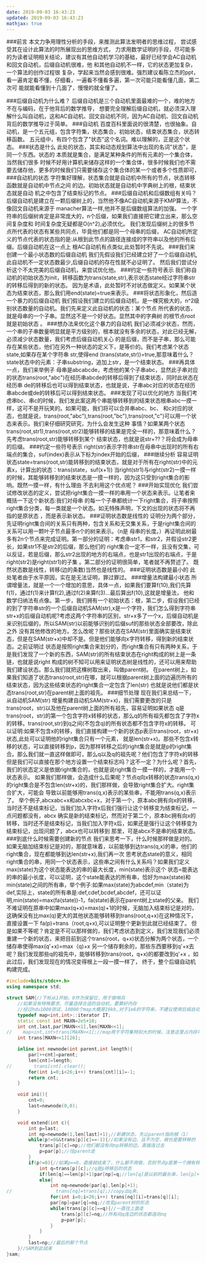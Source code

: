 ```yaml
---
date: 2019-09-03 16:43:23
updated: 2019-09-03 16:43:23
mathjax: true
---
```


###前言
本文力争用理性分析的手段，来推测此算法发明者的思维过程， 尝试感受其在设计此算法的时所展现出的思维方式， 力求用数学证明的手段，尽可能多的为读者证明相关结论，建议有其他自动机学习的基础，最好已经学会AC自动机和回文自动机，后缀自动机很难，他 和其他自动机不一样，它的状态更加复杂，一个算法的创作过程很 复杂，学起来当然会感到很难。强烈建议看陈立杰的ppt，看一遍肯定看不懂，仔细看，一遍看不懂看多遍，第一次可能只能看懂几面，第二次可 能就能看懂到十几面了，慢慢的就全懂了。 
<!---more-->
###后缀自动机为什么难？
后缀自动机是三个自动机里面最难的一个，难的地方不在与编码，在于他背后的数学推导，
想要完全理解后缀自动机，就必须深入理解什么叫自动机，这和AC自动机、回文自动机不同，因为AC自动机、回文自动机背后的数学推导过于简单。
###自动机
百度百科里面说的很清楚，也很抽象。自动机，是一个五元组，包含字符集，状态集合，初始状态，结束状态集合，状态转移函数。
五元组中，有四个包含了"状态"这个名词。难以理解的，正是这个状态。
###状态是什么
此处的状态，其实和动态规划算法中出现的名词"状态"，是同一个东西。状态的 本质就是集合，是满足某种条件的所有元素的一个集合体，当然我们很多 时候不好用计算机来储存这样的一个集合体，很多时候我们也不需要去储存他，更多的时候我们只需要储存这个集合体的某一个或者多个性质即可，
###自动机的状态
字符集好理解，状态集合就是自动机中所有的节点，状态转移函数就是自动机中节点之间 的边。初始状态就是自动机中字典树上的根，结束状态就是自动 机之中包含了结束标记的节点。
###后缀自动机和后缀数组有关吗？
后缀自动机是建立在一颗后缀树上的，当然他不像AC自动机来源于KMP算法，不像回文自动机来源于 manacher算法一样,他并不是后缀数组算法的加强。 
一个字符串的后缀树肯定是非常庞大的，n个后缀，如果我们直接把它建立出来，那么空间复杂度和 时间复杂度无疑都是O(n^2),必须优化。
我们发现后缀树上的很多节点所代表的状态有某些共同点，毕竟他们都是同一个母串的后缀， AC自动机所定义的节点代表的状态指的是:从根到此节点的路径连接成的字符串以及他的所有后缀。后缀自动机在这一点上 根AC自动机有点类似,此处暂时不先说。
###我们来创建一个最小状态数的后缀自动机
我们先假设我们已经建立好了一个后缀自动机,此自动机不一定状态数最少,后缀自动机的存在性就不必证明了。 然后我们尝试分析这个不太完美的后缀自动机，来尝试优化他。
###约定一些符号表示
我们称自动机的初始状态为init，转移函数为trans(state,str),表示状态state经过字符串str的转移后得到的新的状态。 因为是术语，此处暂时不对状态做定义。如果某个状态为结束状态，那么我们用end(state)=true来表示。
###将状态形象化，然后造一个暴力的后缀自动机
我们假设我们建立的后缀自动机，是一棵究极大的，n^2级别状态数量的自动机。我们先来定义此自动机的状态：某个节点 所代表的状态，就是母串的一个子串。显然这不是一个好状态。显然其中的字典树 的根节点root就是初始状态 。
###想办法来优化这个暴力的自动机
我们必须减少状态，然而，一个串的子串数量明显就是平方级别的，根本就没有多余的状态，对此已经无解，必须减少状态数量，我们考虑后缀自动机关心 的是后缀，而不是子串，那么可能存在某些状态，他们在另外一种状态的定义下，是等价的。我们考虑某个状态state,如果存在某个字符串 str,使得end (trans(state,str))=true,那意味着什么？state状态中的元素：子串substring，追加上str，是一个结束状态。
###再具体一点，我们来举例子
母串是abcabcde，考虑他的某个子串abc，显然此子串对应的状态trans(root,"abc")在经历串abcde的转移后得到了结束状态，同时此状态在经历串 de的转移后也可以得到结束状态，也就是说，子串abc对应的状态在经历串abcde或de的转移后可以得到结束状态。
###发现了可以优化的地方
当我们考虑串bc、串c的时候，我们发此案这两个串能够转移到的结束状态根串abc一摸一样，这可不是开玩笑的。如果可能，我们将可以合并串abc、bc、 和c对应的状态，也就是说，trans(root,"abc"),trans(root,"bc"),trans(root,"c")可以用一个状态来表示。我们来仔细研究研究，为什么会发生这种 事情？如果某两个状态trans(root,str1),trans(root,str2)能够转移的结果是完全一样的，那意味着什么？先考虑trans(root,str)能够转移到某个 结束状态，也就是说str+??？将会成为母串的后缀。
###约定一些符号表示
right(str)表示字符串str在母串中出现时的所有右端点的集合，suf(index)表示从下标为index开始的后缀，
###继续分析
容易证明状态state=trans(root,str)能转移到的结束状态，就是对于所有在right(str)中的元素x，计算出的状态：trans(state，suf(x+1)) 当right(str1)与right(str2)一摸一样的时候，其能够转移到的结束状态是一摸一样的，因为这只受到right集合的影响。既然一摸一样，有什么理由 不去利用这个优点呢？
###开始实现优化
我们尝试修改状态的定义，尝试把right集合一摸一样的串用一个状态来表示。让笔者来概括一下这个新状态:我们对母串 的每一个子串都统计一下right集合，将子串按照right集合分类，每一类就是一个状态。如无特殊声明，下文的出现的状态将不再指的是原状态 ，而是表示新状态。
###证明状态数是线性的
证明分为两个部分，先证明right集合间的关系只有两种，包含关系和无交集关系，于是right集合间的关系可以用一颗叶子节点最多n个的树来表示。（n是 母串的长度。）再证明此树最多有2n个节点来完成证明。第一部分的证明：考虑串str1，和str2，并假设str2更长，如果str1不是str2的后缀，那么他们的 right集合一定不一样，且没有交集，可以反证，若是后缀，那么str2出现的地方的右端点，也是str1出现的右端点，于是right(str2)是right(str1)的子集 。第二部分的证明很简单，笔者就不再赘述了。
既然状态数是线性，转移(边的条数)当然也是线性的。
###证明状态数是最小的
此处笔者由于水平原因，实在是无法证明，罪过罪过。
###增量法构建最小状态
所谓增量法，就是一个一个增加的意思，具体一点，如果我们要算f(10),我们先算f(1)，通过f(1)来计算f(2),通过f(2)来算f(3)...最后算出f(10),这就是增量法， 他和数学归纳法有点像。第一步，我们拥有一个初始状态：根，第二步，假设我们已经的到了字符串str的一个后缀自动机SAM(str),x是一个字符，我们怎么得到字符串 str+x的后缀自动机呢?考虑这两个字符串的区别，str+x多了一个x，后缀自动机是来识别后缀的，所以SAM(str)以前能够识别的后缀suf的那些状态全部要改，除此之外 没有其他修改的地方。怎么改呢？那些状态在SAM(str)里面确实是结束状态，但是在SAM(str+x)中却不是。但是他们能够向x字符转移，得到新的结束状态。之前证明过 状态是按照right集合来划分的，而right集合有只有两种关系，于是我们发现了一个新的东西，SAM(str)的所有结束状态在right构成的树上是一条链，也就是说right 构成的树不知可以用来证明状态树是线性的，还可以用来帮助我们建设状态。那么我们就把这棵树取出来，叫做parent树。
在parent树上，如果我们知道了状态trans(root,str)在哪，就可以根据parent树上面的边遍历所有的结束状态，因为这些结束状态的right集合一定包含了len(str) 也就是说他们都是状态trans(root,str)在parent树上面的祖先。
###细节处理
现在我们来总结一下，从自动机SAM(str) 增量构建自动机SAM(str+x)，我们需要更改的只是trans(root，str)以及他在parent树上面的所有祖先，容易证明如果状态 q是trans(root，str)的第一个包含字符x转移的状态，那么q的所有祖先都包含了字符x的转移。trans(root,str)到q之间(不包含q)的所有状态都不包含字符x的转移。 可以证明:如果不包含x的转移，我们直接构建一个新的状态p表示trans(root，str+x)状态,此处可以证明他的right集合只有一个元素， 就是len(str+x)。那些不包含x转移的状态，可以直接转移到p，因为那样转移之后的right集合是就是p的right集合。那么我们就一直这样做即可，那么q以及q的祖先呢？他们包含了字符x的转移 但是我们可以直接在那个地方设置一个结束标志吗？这不一定？为什么呢？首先，我们的状态定义是依据right集合的，也就是说right集合一摸一样的，才能用一个状态表示。 如果我们那样做，会造成什么后果呢？节点q向x转移的状态trans(q,x)的right集合是不包含len(str+x)的，我们那样做，会导致right集合扩大。right集合扩大，可能会 导致以前能够用trans(q,x)表示的某些串，不能用trans(q,x)表示了。
举个例子,abcxabc+x和abcxbc+x，对于第一个，原本abc拥有向x的转移，当时还不是结束标记，当我们加入字符x后我们强行让这个转移变为结束标记，一点问题都没有，abcx 确实是新的结束标记，然而对于第二个，原本bc拥有向x的转移，当时还不是结束标记，当我们加入字符x后，如果还是强行让这个转移变为结束标记，出现问题了，abcx也可以转移到 那里，可是abcx不是串的结束状态。
###到底什么时候需要创建新的节点
我们来思考一下，什么时候那样做是对的。如果无脑加结束标记是对的，那就意味着，以前能够到达trans(q,x)的串，他们的right集合，现在都能够到达len(str+x),我们再一次 思考状态state的意义，相同right集合的串，用同一个状态表示，这些串之间有什么关系吗？如果我们定义max(state)为这个状态能表达的串的最大长度，min(state)表示这个 状态=能表达的串的最小长度，可以证明，这个state能表达的所有串，恰好为max(state)和min(state)之间的所有串，举个例子:如果max(state)为abcdef,min（state)为 def,实际上，state的所有串是:def,cdef,bcdef,abcdef，还可以证明,min(state)=max(fa(state))-1，fa(state)表示在parent树上state的父亲。
我们不难证明在原串中如果max(q+x)=max(q)+1的时候，无脑加入结束标记是对的，这确保没有比max(q)更大的其他状态能够转移到trans(root,q+x)在这种情况下，直接设置一下 fa(p)=trans（root,q+x),可以证明整个更新到此就已经结束了。
但是如果不等呢？肯定是不可以那样做的，我们考虑状态到定义，我们发现我们必须重建一个新的状态，来把目前到这个trans(root，q+x)状态分解为两个状态，一个储存串使得max(q'+x)=max（q)+x 另一个储存剩余的，那些东西要移到q'+x去呢？我们发现那些q的祖先中，能够转移到trans(root，q+x)的都要改到q'+x ，如此过后，我们发现现在的情况变得根上一段一摸一样了， 终于，整个后缀自动机构建完成。

```cpp
#include<bits/stdc++.h>
using namespace std;

struct SAM{//下标从1开始，0作为保留位，用于做哨兵
    //如果没有特殊要求，尽量选择合适的自动机，要算好内存
    //经过hdu1000测试，10000个map大概是10kb,对于1e6的字符串，不建议使用后缀自动机
    typedef map<int,int>::iterator IT;
    static const int MAXN=2e5+10;
    int cnt,last,par[MAXN<<1],len[MAXN<<1];
//    map<int,int>trans[MAXN<<1];//map用于字符集特别大的时候，注意这里占内存可能会特别大
    int trans[MAXN<<1][26];

    inline int newnode(int parent,int length){
        par[++cnt]=parent;
        len[cnt]=length;
//        trans[cnt].clear();
        for(int i=0;i<26;i++) trans[cnt][i]=-1;
        return cnt;
    }

    void ini(){
        cnt=0;
        last=newnode(0,0);
    }

    void extend(int c){
        int p=last;
        int np=newnode(1,len[last]+1);//新建状态，先让parent指向根（1）
        while(p!=0&&trans[p][c]==-1){//如果没有边，且不为空，根也是要转移的
            trans[p][c]=np;//他们都没有向np转移的边，直接连过去
            p=par[p];//往parent走
        }
        if(p!=0){//如果p==0，直接就结束了，什么都不用做，否则节点p是第一个拥有转移c的状态，他的祖先都有转移c
            int q=trans[p][c];//q是p转移后的状态
            if(len[q]==len[p]+1)par[np]=q;//len[q]是以前的最长串，len[p]+1是合并后的最长串，相等的话，不会影响，直接结束了，
            else{
                int nq=newnode(par[q],len[p]+1);
//                trans[nq]=trans[q];//copy出q来，
                for(int i=0;i<26;i++) trans[nq][i]=trans[q][i];
                par[np]=par[q]=nq;//改变parent树的形态
                while(trans[p][c]==q){//一直往上面走
                    trans[p][c]=nq;//所有向q连边的状态都连向nq
                    p=par[p];
                }
            }
        }
        last=np;//最后的那个节点
    }//SAM到此结束
}sam;
```